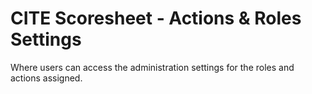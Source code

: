 # CITE Scoresheet - Actions & Roles Settings

Where users can access the administration settings for the roles and actions assigned.
